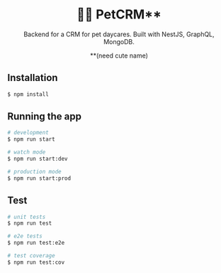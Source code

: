 <h1 align="center">
  🐕‍🦺 PetCRM** 
</h1>
  <p align="center">Backend for a CRM for pet daycares. Built with NestJS, GraphQL, MongoDB.</p>
  <p align="center">**(need cute name)</p>

## Installation

```bash
$ npm install
```

## Running the app

```bash
# development
$ npm run start

# watch mode
$ npm run start:dev

# production mode
$ npm run start:prod
```

## Test

```bash
# unit tests
$ npm run test

# e2e tests
$ npm run test:e2e

# test coverage
$ npm run test:cov
```
